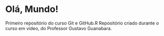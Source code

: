 # Olá, Mundo!
 Primeiro repositório do curso Git e GitHub.R
Repositório  criado  durante o curso em vídeo, do Professor  Gustavo Guanabara.
